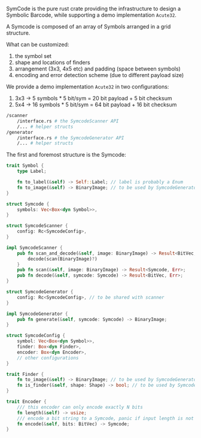 SymCode is the pure rust crate providing the infrastructure to design a Symbolic Barcode,
while supporting a demo implementation `Acute32`.

A Symcode is composed of an array of Symbols arranged in a grid structure.

What can be customized:
1. the symbol set
2. shape and locations of finders
3. arrangement (3x3, 4x5 etc) and padding (space between symbols)
4. encoding and error detection scheme (due to different payload size)

We provide a demo implementation `Acute32` in two configurations:
1. 3x3 -> 5 symbols * 5 bit/sym = 20 bit payload + 5 bit checksum
2. 5x4 -> 16 symbols * 5 bit/sym = 64 bit payload + 16 bit checksum

```sh
/scanner
	/interface.rs # the SymcodeScanner API
	/... # helper structs
/generator
	/interface.rs # the SymcodeGenerator API
	/... # helper structs
```

The first and foremost structure is the Symcode:
```rust
trait Symbol {
	type Label;

	fn to_label(&self) -> Self::Label; // label is probably a Enum
	fn to_image(&self) -> BinaryImage; // to be used by SymcodeGenerator
}

struct Symcode {
	symbols: Vec<Box<dyn Symbol>>,
}
```

```rust
struct SymcodeScanner {
	config: Rc<SymcodeConfig>,
}

impl SymcodeScanner {
	pub fn scan_and_decode(&self, image: BinaryImage) -> Result<BitVec, Err> {
		decode(scan(BinaryImage)?)
	}
	pub fn scan(&self, image: BinaryImage) -> Result<Symcode, Err>;
	pub fn decode(&self, symcode: Symcode) -> Result<BitVec, Err>;
}
```

```rust
struct SymcodeGenerator {
	config: Rc<SymcodeConfig>, // to be shared with scanner
}

impl SymcodeGenerator {
	pub fn generate(&self, symcode: Symcode) -> BinaryImage;
}
```

```rust
struct SymcodeConfig {
	symbol: Vec<Box<dyn Symbol>>,
	finder: Box<dyn Finder>,
	encoder: Box<dyn Encoder>,
	// other configurations
}

trait Finder {
	fn to_image(&self) -> BinaryImage; // to be used by SymcodeGenerator
	fn is_finder(&self, shape: Shape) -> bool; // to be used by SymcodeScanner
}

trait Encoder {
	/// this encoder can only encode exactly N bits
	fn length(&self) -> usize;
	/// encode a bit string to a Symcode, panic if input length is not as defined
	fn encode(&self, bits: BitVec) -> Symcode;
}
```